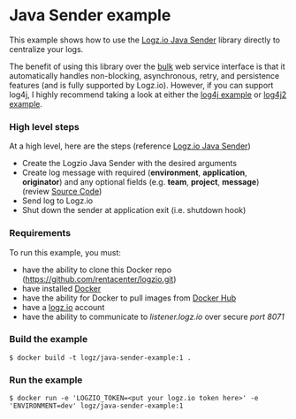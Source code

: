 # Java Sender example
This example shows how to use the [Logz.io Java Sender](https://github.com/logzio/logzio-java-sender) library directly to centralize your logs.

The benefit of using this library over the [bulk](../bulk-example) web service interface is that it automatically handles non-blocking, asynchronous, retry, and persistence features (and is fully supported by Logz.io).  However, if you can support log4j, I highly recommend taking a look at either the [log4j example](../log4j-example) or [log4j2 example](../log4j2-example).

### High level steps
At a high level, here are the steps (reference [Logz.io Java Sender](https://github.com/logzio/logzio-java-sender))
- Create the Logzio Java Sender with the desired arguments
- Create log message with required (**environment**, **application**, **originator**) and any optional fields (e.g. **team**, **project**, **message**) (review [Source Code](src/main/java/com/rentacenter/examples/LogzioJavaSenderExample.java))
- Send log to Logz.io
- Shut down the sender at application exit (i.e. shutdown hook)

### Requirements
To run this example, you must:
- have the ability to clone this Docker repo (https://github.com/rentacenter/logzio.git)
- have installed [Docker](https://www.docker.com/)
- have the ability for Docker to pull images from [Docker Hub](https://hub.docker.com/)
- have a [logz.io](http://logz.io) account
- have the ability to communicate to *listener.logz.io* over secure *port 8071*

### Build the example
```shell
$ docker build -t logz/java-sender-example:1 .
```

### Run the example
```shell
$ docker run -e 'LOGZIO_TOKEN=<put your logz.io token here>' -e 'ENVIRONMENT=dev' logz/java-sender-example:1
```
